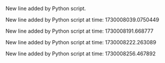 
New line added by Python script.

New line added by Python script at time: 1730008039.0750449

New line added by Python script at time: 1730008191.668777

New line added by Python script at time: 1730008222.263089

New line added by Python script at time: 1730008256.467892

